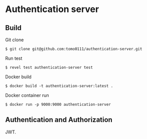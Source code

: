 # Authentication server

## Build
Git clone
```
$ git clone git@github.com:tomo0111/authentication-server.git
```

Run test
```
$ revel test authentication-server test
```

Docker build
```
$ docker build -t authentication-server:latest .
```

Docker container run
```
$ docker run -p 9000:9000 authentication-server
```

## Authentication and Authorization
JWT.
